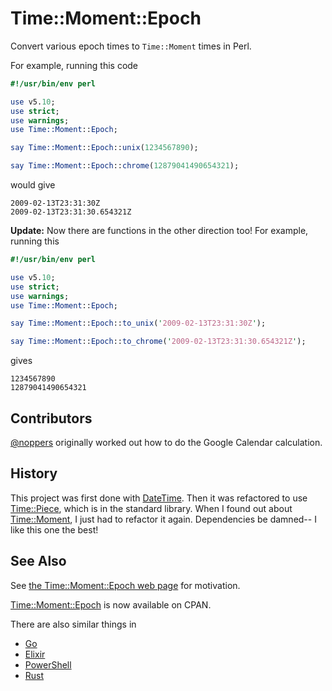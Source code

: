 # Time::Moment::Epoch
Convert various epoch times to `Time::Moment` times in Perl.

For example, running this code

```perl
#!/usr/bin/env perl

use v5.10;
use strict;
use warnings;
use Time::Moment::Epoch;

say Time::Moment::Epoch::unix(1234567890);

say Time::Moment::Epoch::chrome(12879041490654321);
```

would give

```
2009-02-13T23:31:30Z
2009-02-13T23:31:30.654321Z
```

**Update:** Now there are functions in the other direction too! For example, running this

```perl
#!/usr/bin/env perl

use v5.10;
use strict;
use warnings;
use Time::Moment::Epoch;

say Time::Moment::Epoch::to_unix('2009-02-13T23:31:30Z');

say Time::Moment::Epoch::to_chrome('2009-02-13T23:31:30.654321Z');
```

gives

```
1234567890
12879041490654321
```

## Contributors

[@noppers](https://github.com/noppers) originally worked out how to do the Google Calendar calculation.

## History

This project was first done with [DateTime](http://p3rl.org/DateTime). Then it was refactored to use [Time::Piece](http://p3rl.org/Time::Piece), which is in the standard library. When I found out about [Time::Moment](http://p3rl.org/Time::Moment), I just had to refactor it again. Dependencies be damned-- I like this one the best!

## See Also

See [the Time::Moment::Epoch web page](http://oylenshpeegul.github.io/Time::Moment::Epoch/) for motivation.

[Time::Moment::Epoch](https://metacpan.org/pod/Time::Moment::Epoch/) is now available on CPAN.

There are also similar things in
- [Go](https://github.com/oylenshpeegul/epochs)
- [Elixir](https://github.com/oylenshpeegul/Epochs-elixir)
- [PowerShell](https://github.com/oylenshpeegul/Epochs-powershell)
- [Rust](https://github.com/oylenshpeegul/Epochs-rust)
